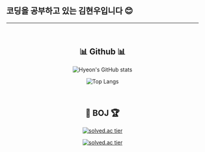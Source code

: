 ## 코딩을 공부하고 있는 김현우입니다 😊
------
<div align="center">
  
<br/>
  
## 📊 Github 📊
![Hyeon's GitHub stats](https://github-readme-stats-git-masterrstaa-rickstaa.vercel.app/api?username=hyeon2158&show_icons=true&theme=radical)

![Top Langs](https://github-readme-stats-git-masterrstaa-rickstaa.vercel.app/api/top-langs/?username=hyeon2158&layout=compact&theme=dracula)

  <br/>
  
## 🥇 BOJ 🏆
  
[![solved.ac tier](http://mazassumnida.wtf/api/mini/generate_badge?boj=wddol2158)](https://solved.ac/wddol2158)
  
  
[![solved.ac tier](http://mazassumnida.wtf/api/v2/generate_badge?boj=wddol2158)](https://solved.ac/wddol2158)
  
  
</div>

